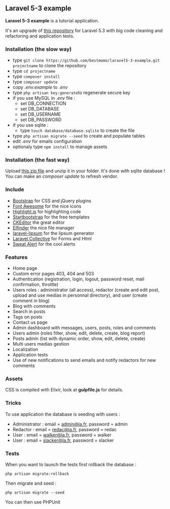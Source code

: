 ## Laravel 5-3 example ##

**Laravel 5-3 example** is a tutorial application.

It's an upgrade of [this repository](https://github.com/bestmomo/laravel5-example) for Laravel 5.3 with big code cleaning and refactoring and application tests.

### Installation (the slow way) ###

* type `git clone https://github.com/bestmomo/laravel5-3-example.git projectname` to clone the repository 
* type `cd projectname`
* type `composer install`
* type `composer update`
* copy *.env.example* to *.env*
* type `php artisan key:generate`to regenerate secure key
* if you use MySQL in *.env* file :
   * set DB_CONNECTION
   * set DB_DATABASE
   * set DB_USERNAME
   * set DB_PASSWORD
* if you use sqlite :
   * type `touch database/database.sqlite` to create the file
* type `php artisan migrate --seed` to create and populate tables
* edit *.env* for emails configuration
* optionaly type `npm install` to manage assets

### Installation (the fast way) ###

Upload [this zip file](http://laravel.sillo.org/tuto/laravel5-3-example.zip) and unzip it in your folder. It's done with sqlite database ! You can make an *composer update* to refresh vendor.

### Include ###

* [Bootstrap](http://getbootstrap.com) for CSS and jQuery plugins
* [Font Awesome](http://fortawesome.github.io/Font-Awesome) for the nice icons
* [Highlight.js](https://highlightjs.org) for highlighting code
* [Startbootstrap](http://startbootstrap.com) for the free templates
* [CKEditor](http://ckeditor.com) the great editor
* [Elfinder](https://github.com/Studio-42/elFinder) the nice file manager
* [laravel-lipsum](https://github.com/magyarjeti/laravel-lipsum) for the lipsum generator
* [Laravel Collective](https://laravelcollective.com/) for Forms and Html 
* [Sweat Alert](http://t4t5.github.io/sweetalert/) for the cool alerts

### Features ###

* Home page
* Custom error pages 403, 404 and 503
* Authentication (registration, login, logout, password reset, mail confirmation, throttle)
* Users roles : administrator (all access), redactor (create and edit post, upload and use medias in personnal directory), and user (create comment in blog)
* Blog with comments
* Search in posts
* Tags on posts
* Contact us page
* Admin dashboard with messages, users, posts, roles and comments
* Users admin (roles filter, show, edit, delete, create, blog report)
* Posts admin (list with dynamic order, show, edit, delete, create)
* Multi users medias gestion
* Localization
* Application tests
* Use of new notifications to send emails and notify redactors for new comments

### Assets ###

CSS is compiled with Elixir, look at **gulpfile.js** for details.

### Tricks ###

To use application the database is seeding with users :

* Administrator : email = admin@la.fr, password = admin
* Redactor : email = redac@la.fr, password = redac
* User : email = walker@la.fr, password = walker
* User : email = slacker@la.fr, password = slacker

### Tests ###

When you want to launch the tests first rollback the database :

`php artisan migrate:rollback`

Then migrate and seed :

`php artisan migrate --seed`

You can then use PHPUnit

